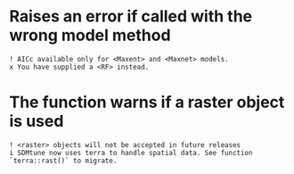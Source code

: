 # Raises an error if called with the wrong model method

    ! AICc available only for <Maxent> and <Maxnet> models.
    x You have supplied a <RF> instead.

# The function warns if a raster object is used

    ! <raster> objects will not be accepted in future releases
    i SDMtune now uses terra to handle spatial data. See function `terra::rast()` to migrate.

